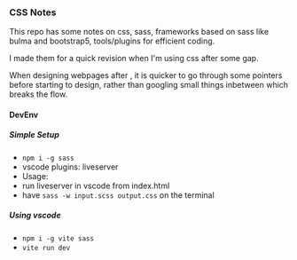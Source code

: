 ### CSS Notes

This repo has some notes on css, sass, frameworks based on sass like bulma and bootstrap5, tools/plugins for efficient coding.

I made them for a quick revision when I'm using css after some gap.

When designing webpages after , it is quicker to go through some pointers before starting to design, rather than googling small things inbetween which breaks the flow.

#### DevEnv
##### Simple Setup
- `npm i -g sass`
-  vscode plugins: liveserver
-  Usage:
  - run liveserver in vscode from index.html
  - have `sass -w input.scss output.css` on the terminal

##### Using vscode
- `npm i -g vite sass`
- `vite run dev`
